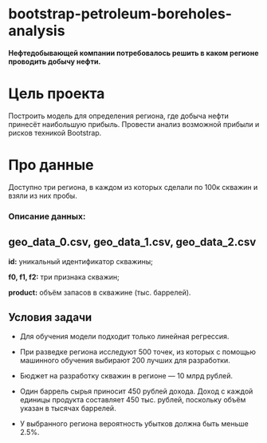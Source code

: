 # bootstrap-petroleum-boreholes-analysis

**Нефтедобывающей компании потребовалось решить в каком регионе проводить добычу нефти.**
# Цель проекта
Построить модель для определения региона, где добыча нефти принесёт наибольшую прибыль. Провести анализ возможной прибыли и рисков техникой Bootstrap.
# Про данные
Доступно три региона, в каждом из которых сделали по 100к скважин и взяли из них пробы.
### Описание данных:
**geo_data_0.csv, geo_data_1.csv, geo_data_2.csv**
---
**id:** уникальный идентификатор скважины;

**f0, f1, f2:** три признака скважин;

**product:** объём запасов в скважине (тыс. баррелей).
## Условия задачи
* Для обучения модели подходит только линейная регрессия.

* При разведке региона исследуют 500 точек, из которых с помощью машинного обучения выбирают 200 лучших для разработки.

* Бюджет на разработку скважин в регионе — 10 млрд рублей.

* Один баррель сырья приносит 450 рублей дохода. Доход с каждой единицы продукта составляет 450 тыс. рублей, поскольку объём указан в тысячах баррелей.
* У выбранного региона вероятность убытков должна быть меньше 2.5%.
